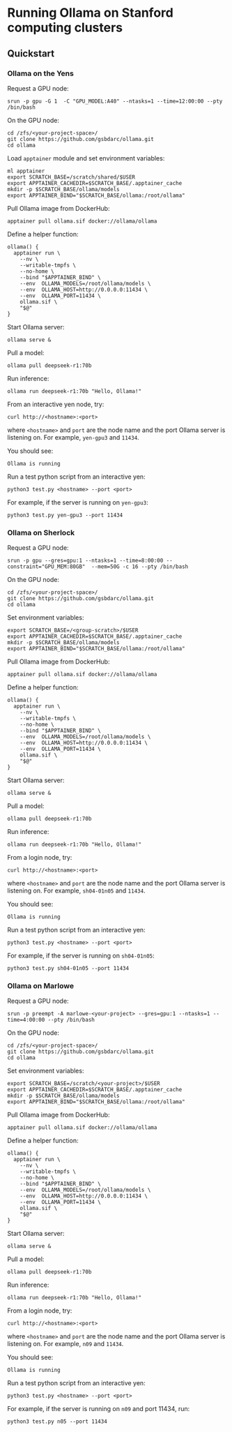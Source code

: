 # Running Ollama on Stanford computing clusters

## Quickstart 

### Ollama on the Yens

Request a GPU node:

```
srun -p gpu -G 1  -C "GPU_MODEL:A40" --ntasks=1 --time=12:00:00 --pty /bin/bash
```

On the GPU node:

```
cd /zfs/<your-project-space>/
git clone https://github.com/gsbdarc/ollama.git
cd ollama
```

Load `apptainer` module and set environment variables:

```
ml apptainer
export SCRATCH_BASE=/scratch/shared/$USER
export APPTAINER_CACHEDIR=$SCRATCH_BASE/.apptainer_cache
mkdir -p $SCRATCH_BASE/ollama/models
export APPTAINER_BIND="$SCRATCH_BASE/ollama:/root/ollama"
```

Pull Ollama image from DockerHub:
```
apptainer pull ollama.sif docker://ollama/ollama
```

Define a helper function:

```
ollama() {
  apptainer run \
    --nv \
    --writable-tmpfs \
    --no-home \
    --bind "$APPTAINER_BIND" \
    --env  OLLAMA_MODELS=/root/ollama/models \
    --env  OLLAMA_HOST=http://0.0.0.0:11434 \
    --env  OLLAMA_PORT=11434 \
    ollama.sif \
    "$@"
}
```

Start Ollama server:

```
ollama serve &
```

Pull a model:
```
ollama pull deepseek-r1:70b
```

Run inference:

```
ollama run deepseek-r1:70b "Hello, Ollama!"
```

From an interactive yen node, try:

```
curl http://<hostname>:<port>
```
where `<hostname>` and `port` are the node name and the port Ollama server is listening on. 
For example, `yen-gpu3` and `11434`.
 
You should see:

```
Ollama is running
```

Run a test python script from an interactive yen:
```
python3 test.py <hostname> --port <port>
```

For example, if the server is running on `yen-gpu3`:
```
python3 test.py yen-gpu3 --port 11434
```


### Ollama on Sherlock 

Request a GPU node:
```
srun -p gpu --gres=gpu:1 --ntasks=1 --time=8:00:00 --constraint="GPU_MEM:80GB"  --mem=50G -c 16 --pty /bin/bash
```

On the GPU node:

```
cd /zfs/<your-project-space>/
git clone https://github.com/gsbdarc/ollama.git
cd ollama
```

Set environment variables:

```
export SCRATCH_BASE=/<group-scratch>/$USER
export APPTAINER_CACHEDIR=$SCRATCH_BASE/.apptainer_cache
mkdir -p $SCRATCH_BASE/ollama/models
export APPTAINER_BIND="$SCRATCH_BASE/ollama:/root/ollama"
```

Pull Ollama image from DockerHub:
```
apptainer pull ollama.sif docker://ollama/ollama
```

Define a helper function:

```
ollama() {
  apptainer run \
    --nv \
    --writable-tmpfs \
    --no-home \
    --bind "$APPTAINER_BIND" \
    --env  OLLAMA_MODELS=/root/ollama/models \
    --env  OLLAMA_HOST=http://0.0.0.0:11434 \
    --env  OLLAMA_PORT=11434 \
    ollama.sif \
    "$@"
}
```
Start Ollama server:

```
ollama serve &
```

Pull a model:
```
ollama pull deepseek-r1:70b
```

Run inference:

```
ollama run deepseek-r1:70b "Hello, Ollama!"
```

From a login node, try:

```
curl http://<hostname>:<port>
```

where `<hostname>` and `port` are the node name and the port Ollama server is listening on.
For example, `sh04-01n05` and `11434`.

You should see:

```
Ollama is running
```

Run a test python script from an interactive yen:
```
python3 test.py <hostname> --port <port>
```

For example, if the server is running on `sh04-01n05`:
```
python3 test.py sh04-01n05 --port 11434
```

### Ollama on Marlowe

Request a GPU node:
```
srun -p preempt -A marlowe-<your-project> --gres=gpu:1 --ntasks=1 --time=4:00:00 --pty /bin/bash
```

On the GPU node:

```
cd /zfs/<your-project-space>/
git clone https://github.com/gsbdarc/ollama.git
cd ollama
```

Set environment variables:

```
export SCRATCH_BASE=/scratch/<your-project>/$USER
export APPTAINER_CACHEDIR=$SCRATCH_BASE/.apptainer_cache
mkdir -p $SCRATCH_BASE/ollama/models
export APPTAINER_BIND="$SCRATCH_BASE/ollama:/root/ollama"
```

Pull Ollama image from DockerHub:
```
apptainer pull ollama.sif docker://ollama/ollama
```

Define a helper function:

```
ollama() {
  apptainer run \
    --nv \
    --writable-tmpfs \
    --no-home \
    --bind "$APPTAINER_BIND" \
    --env  OLLAMA_MODELS=/root/ollama/models \
    --env  OLLAMA_HOST=http://0.0.0.0:11434 \
    --env  OLLAMA_PORT=11434 \
    ollama.sif \
    "$@"
}
```
Start Ollama server:

```
ollama serve &
```

Pull a model:
```
ollama pull deepseek-r1:70b
```

Run inference:

```
ollama run deepseek-r1:70b "Hello, Ollama!"
```

From a login node, try:

```
curl http://<hostname>:<port>
```

where `<hostname>` and `port` are the node name and the port Ollama server is listening on.
For example, `n09` and `11434`.

You should see:

```
Ollama is running
```

Run a test python script from an interactive yen:
```
python3 test.py <hostname> --port <port>
```

For example, if the server is running on `n09` and port 11434, run:
```
python3 test.py n05 --port 11434
```

